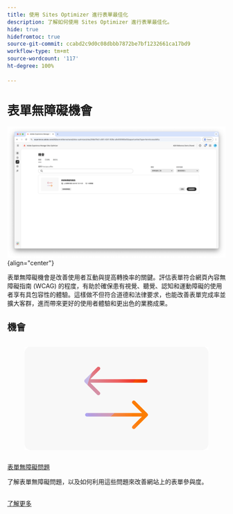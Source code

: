 ```yaml
---
title: 使用 Sites Optimizer 進行表單最佳化
description: 了解如何使用 Sites Optimizer 進行表單最佳化。
hide: true
hidefromtoc: true
source-git-commit: ccabd2c9d0c08dbbb7872be7bf1232661ca17bd9
workflow-type: tm+mt
source-wordcount: '117'
ht-degree: 100%

---
```



# 表單無障礙機會

![表單無障礙機會](./assets/form-accesibility/hero.png){align="center"}


表單無障礙機會是改善使用者互動與提高轉換率的關鍵。評估表單符合網頁內容無障礙指南 (WCAG) 的程度，有助於確保患有視覺、聽覺、認知和運動障礙的使用者享有具包容性的體驗。這樣做不但符合道德和法律要求，也能改善表單完成率並擴大客群，進而帶來更好的使用者體驗和更出色的業務成果。

## 機會

<!-- CARDS
 
* ../documentation/opportunities/low-views.md
  {title=Low views}
  {image=../assets/common/card-bag.png}
* ../documentation/opportunities/low-conversions.md
  {title=Low conversions}
  {image=../assets/common/card-bag.png}

--->
<!-- START CARDS HTML - DO NOT MODIFY BY HAND -->
<div class="columns">
    <div class="column is-half-tablet is-half-desktop is-one-third-widescreen" aria-label="Forms Accessibility issues">
        <div class="card" style="height: 100%; display: flex; flex-direction: column; height: 100%;">
            <div class="card-image">
                <figure class="image x-is-16by9">
                    <a href="../documentation/opportunities/forms-accessibility-issues.md" title="表單無障礙問題" target="_blank" rel="referrer">
                        <img class="is-bordered-r-small" src="../assets/common/card-arrows.png" alt="表單無障礙問題"
                             style="width: 100%; aspect-ratio: 16 / 9; object-fit: cover; overflow: hidden; display: block; margin: auto;">
                    </a>
                </figure>
            </div>
            <div class="card-content is-padded-small" style="display: flex; flex-direction: column; flex-grow: 1; justify-content: space-between;">
                <div class="top-card-content">
                    <p class="headline is-size-6 has-text-weight-bold">
                        <a href="../documentation/opportunities/forms-accessibility-issues.md" target="_blank" rel="referrer" title="表單無障礙問題">表單無障礙問題</a>
                    </p>
                    <p class="is-size-6">了解表單無障礙問題，以及如何利用這些問題來改善網站上的表單參與度。</p>
                </div>
                <a href="../documentation/opportunities/forms-accessibility-issues.md" target="_blank" rel="referrer" class="spectrum-Button spectrum-Button--outline spectrum-Button--primary spectrum-Button--sizeM" style="align-self: flex-start; margin-top: 1rem;">
                    <span class="spectrum-Button-label has-no-wrap has-text-weight-bold">了解更多</span>
                </a>
            </div>
        </div>
    </div>
</div>
<!-- END CARDS HTML - DO NOT MODIFY BY HAND -->
